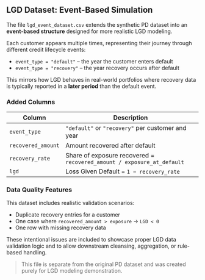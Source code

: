 ## LGD Dataset: Event-Based Simulation

The file `lgd_event_dataset.csv` extends the synthetic PD dataset into an **event-based structure** designed for more realistic LGD modeling.

Each customer appears multiple times, representing their journey through different credit lifecycle events:

- `event_type = "default"` – the year the customer enters default  
- `event_type = "recovery"` – the year recovery occurs after default  

This mirrors how LGD behaves in real-world portfolios where recovery data is typically reported in a **later period** than the default event.

### Added Columns

| Column               | Description                                           |
|----------------------|-------------------------------------------------------|
| `event_type`         | `"default"` or `"recovery"` per customer and year     |
| `recovered_amount`   | Amount recovered after default                        |
| `recovery_rate`      | Share of exposure recovered = `recovered_amount / exposure_at_default` |
| `lgd`                | Loss Given Default = `1 − recovery_rate`              |

### Data Quality Features

This dataset includes realistic validation scenarios:
- Duplicate recovery entries for a customer
- One case where `recovered_amount > exposure` → `LGD < 0`
- One row with missing recovery data

These intentional issues are included to showcase proper LGD data validation logic and to allow downstream cleansing, aggregation, or rule-based handling.

> This file is separate from the original PD dataset and was created purely for LGD modeling demonstration.
